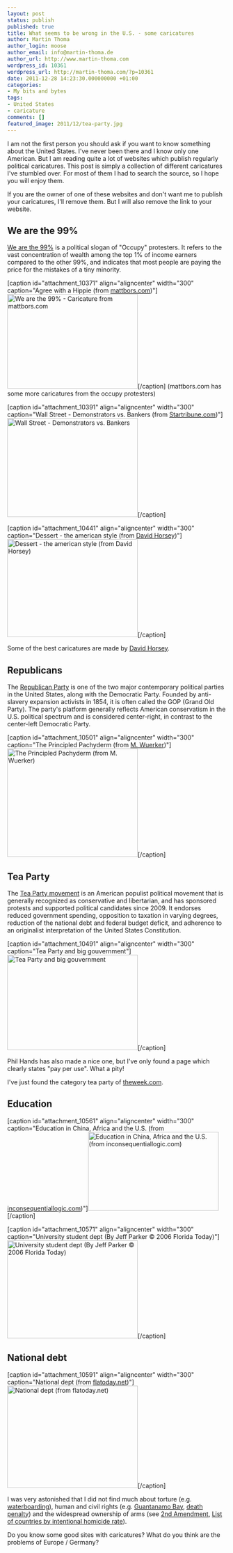 ```yaml
---
layout: post
status: publish
published: true
title: What seems to be wrong in the U.S. - some caricatures
author: Martin Thoma
author_login: moose
author_email: info@martin-thoma.de
author_url: http://www.martin-thoma.com
wordpress_id: 10361
wordpress_url: http://martin-thoma.com/?p=10361
date: 2011-12-28 14:23:30.000000000 +01:00
categories:
- My bits and bytes
tags:
- United States
- caricature
comments: []
featured_image: 2011/12/tea-party.jpg
---
```

I am not the first person you should ask if you want to know something about the United States. I've never been there and I know only one American. But I am reading quite a lot of websites which publish regularly political caricatures. This post is simply a collection of different caricatures I've stumbled over. For most of them I had to search the source, so I hope you will enjoy them.

If you are the owner of one of these websites and don't want me to publish your caricatures, I'll remove them. But I will also remove the link to your website.

<h2>We are the 99%</h2>
<a href="http://en.wikipedia.org/wiki/We_are_the_99%25">We are the 99%</a> is a political slogan of "Occupy" protesters. It refers to the vast concentration of wealth among the top 1% of income earners compared to the other 99%, and indicates that most people are paying the price for the mistakes of a tiny minority.

[caption id="attachment_10371" align="aligncenter" width="300" caption="Agree with a Hippie (from <a href=http://mattbors.com/archives/811.html>mattbors.com</a>)"]<a href="http://martin-thoma.com/wp-content/uploads/2011/12/99-percent.jpg"><img class="size-medium wp-image-10371 " title="We are the 99% - Caricature from mattbors.com" src="http://martin-thoma.com/wp-content/uploads/2011/12/99-percent-300x217.jpg" alt="We are the 99% - Caricature from mattbors.com" width="300" height="217" /></a>[/caption]
(mattbors.com has some more caricatures from the occupy protesters)

[caption id="attachment_10391" align="aligncenter" width="300" caption="Wall Street - Demonstrators vs. Bankers (from&nbsp;<a href=http://www.startribune.com/opinion/131177628.html>Startribune.com</a>)"]<a href="http://www.startribune.com/opinion/131177628.html"><img src="http://martin-thoma.com/wp-content/uploads/2011/12/wall-street-demonstrators-bankers-300x227.jpg" alt="Wall Street - Demonstrators vs. Bankers" title="Wall Street - Demonstrators vs. Bankers" width="300" height="227" class="size-medium wp-image-10391" /></a>[/caption]

[caption id="attachment_10441" align="aligncenter" width="300" caption="Dessert - the american style (from <a href=http://blog.seattlepi.com/davidhorsey/2011/09/19/how-we-slice-the-pie-in-the-usa/>David Horsey</a>)"]<a href="http://martin-thoma.com/wp-content/uploads/2011/12/dessert-american-style.jpg"><img src="http://martin-thoma.com/wp-content/uploads/2011/12/dessert-american-style-300x225.jpg" alt="Dessert - the american style (from David Horsey)" title="Dessert - the american style (from David Horsey)" width="300" height="225" class="size-medium wp-image-10441" /></a>[/caption]

Some of the best caricatures are made by <a href="http://en.wikipedia.org/wiki/David_Horsey">David Horsey</a>. 

<h2>Republicans</h2>
The <a href="http://en.wikipedia.org/wiki/Republican_Party_(United_States)">Republican Party</a> is one of the two major contemporary political parties in the United States, along with the Democratic Party. Founded by anti-slavery expansion activists in 1854, it is often called the GOP (Grand Old Party). The party's platform generally reflects American conservatism in the U.S. political spectrum and is considered center-right, in contrast to the center-left Democratic Party.

[caption id="attachment_10501" align="aligncenter" width="300" caption="The Principled Pachyderm (from <a href=http://www.politico.com/wuerker/archive/20111201-the-principled-pachyderm.html>M. Wuerker</a>)"]<a href="http://martin-thoma.com/wp-content/uploads/2011/12/republicans-big-government.jpg"><img src="http://martin-thoma.com/wp-content/uploads/2011/12/republicans-big-government-300x249.jpg" alt="The Principled Pachyderm (from M. Wuerker)" title="The Principled Pachyderm (from M. Wuerker)" width="300" height="249" class="size-medium wp-image-10501" /></a>[/caption]

<h2>Tea Party</h2>
The <a href="http://en.wikipedia.org/wiki/Tea_Party_movement">Tea Party movement</a> is an American populist political movement that is generally recognized as conservative and libertarian, and has sponsored protests and supported political candidates since 2009. It endorses reduced government spending, opposition to taxation in varying degrees, reduction of the national debt and federal budget deficit, and adherence to an originalist interpretation of the United States Constitution.

[caption id="attachment_10491" align="aligncenter" width="300" caption="Tea Party and big gouvernment"]<a href="http://martin-thoma.com/wp-content/uploads/2011/12/tea-party-big-government.jpg"><img src="http://martin-thoma.com/wp-content/uploads/2011/12/tea-party-big-government-300x219.jpg" alt="Tea Party and big gouvernment" title="Tea Party and big gouvernment" width="300" height="219" class="size-medium wp-image-10491" /></a>[/caption]

Phil Hands has also made a nice one, but I've only found a page which clearly states "pay per use". What a pity!

I've just found the category tea party of <a href="http://theweek.com/section/cartoon/19/220783/the-tea-party">theweek.com</a>.

<h2>Education</h2>
[caption id="attachment_10561" align="aligncenter" width="300" caption="Education in China, Africa and the U.S. (from <a href=http://www.inconsequentiallogic.com/2009/11/reality-can-bite.html>inconsequentiallogic.com</a>)"]<a href="http://martin-thoma.com/wp-content/uploads/2011/12/education-africa-china-usa.jpg"><img src="http://martin-thoma.com/wp-content/uploads/2011/12/education-africa-china-usa-300x181.jpg" alt="Education in China, Africa and the U.S. (from inconsequentiallogic.com)" title="Education in China, Africa and the U.S. (from inconsequentiallogic.com)" width="300" height="181" class="size-medium wp-image-10561" /></a>[/caption]

[caption id="attachment_10571" align="aligncenter" width="300" caption="University student dept (By Jeff Parker &copy; 2006 Florida Today)"]<a href="http://martin-thoma.com/wp-content/uploads/2011/12/large-university-student-debt-us.jpg"><img src="http://martin-thoma.com/wp-content/uploads/2011/12/large-university-student-debt-us-300x225.jpg" alt="University student dept (By Jeff Parker &copy; 2006 Florida Today)" title="University student dept (By Jeff Parker &copy; 2006 Florida Today)" width="300" height="225" class="size-medium wp-image-10571" /></a>[/caption]

<h2>National debt</h2>
[caption id="attachment_10591" align="aligncenter" width="300" caption="National dept (from <a href=http://jeffparker.flatoday.net/2009/11/1120-cartoon-debt-flood.shtml>flatoday.net</a>)"]<a href="http://martin-thoma.com/wp-content/uploads/2011/12/national-debt-trillion-caricature-jeff-parker.jpg"><img src="http://martin-thoma.com/wp-content/uploads/2011/12/national-debt-trillion-caricature-jeff-parker-300x235.jpg" alt="National dept (from flatoday.net)" title="National dept (from flatoday.net)" width="300" height="235" class="size-medium wp-image-10591" /></a>[/caption]

I was very astonished that I did not find much about torture (e.g. <a href="http://en.wikipedia.org/wiki/Waterboarding">waterboarding</a>), human and civil rights (e.g. <a href="http://en.wikipedia.org/wiki/Guantanamo_Bay_detention_camp">Guantanamo Bay</a>, <a href="http://en.wikipedia.org/wiki/Capital_punishment_in_the_United_States">death penalty</a>) and the widespread ownership of arms (see <a href="http://en.wikipedia.org/wiki/Second_Amendment_to_the_United_States_Constitution">2nd Amendment</a>, <a href="http://en.wikipedia.org/wiki/List_of_countries_by_intentional_homicide_rate">List of countries by intentional homicide rate</a>).

Do you know some good sites with caricatures? What do you think are the problems of Europe / Germany?
